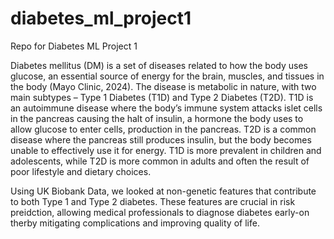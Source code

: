 # diabetes_ml_project1
Repo for Diabetes ML Project 1

Diabetes mellitus (DM) is a set of diseases related to how the body uses glucose, an essential source of energy for the brain, muscles, and tissues in the body (Mayo Clinic, 2024). The disease is metabolic in nature, with two main subtypes – Type 1 Diabetes (T1D) and Type 2 Diabetes (T2D). T1D is an autoimmune disease where the body’s immune system attacks islet cells in the pancreas causing the halt of insulin, a hormone the body uses to allow glucose to enter cells, production in the pancreas. T2D is a common disease where the pancreas still produces insulin, but the body becomes unable to effectively use it for energy. T1D is more prevalent in children and adolescents, while T2D is more common in adults and often the result of poor lifestyle and dietary choices. 

Using UK Biobank Data, we looked at non-genetic features that contribute to both Type 1 and Type 2 diabetes. These features are crucial in risk preidction, allowing medical professionals to diagnose diabetes early-on therby mitigating complications and improving quality of life. 
